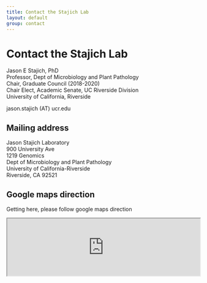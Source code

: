 ```yaml
---
title: Contact the Stajich Lab
layout: default
group: contact
---
```


# Contact the Stajich Lab
Jason E Stajich, PhD <br>
Professor, Dept of Microbiology and Plant Pathology <br>
Chair, Graduate Council (2018-2020) <br>
Chair Elect, Academic Senate, UC Riverside Division <br>
University of California, Riverside <br>

jason.stajich (AT) ucr.edu

## Mailing address

Jason Stajich Laboratory <br>
900 University Ave <br>
1219 Genomics <br>
Dept of Microbiology and Plant Pathology <br>
University of California-Riverside <br>
Riverside, CA 92521 <br>

## Google maps direction
Getting here, please follow google maps direction <br>

<iframe style="width:100%" src="https://www.google.com/maps/embed?pb=!1m18!1m12!1m3!1d3308.81721173418!2d-117.32831588478702!3d33.971537380627936!2m3!1f0!2f0!3f0!3m2!1i1024!2i768!4f13.1!3m3!1m2!1s0x0%3A0x0!2zMzPCsDU4JzE3LjUiTiAxMTfCsDE5JzM0LjEiVw!5e0!3m2!1sen!2sus!4v1598197802083!5m2!1sen!2sus" frameborder="2" style="border:0;" allowfullscreen="" aria-hidden="false" tabindex="0"></iframe>



